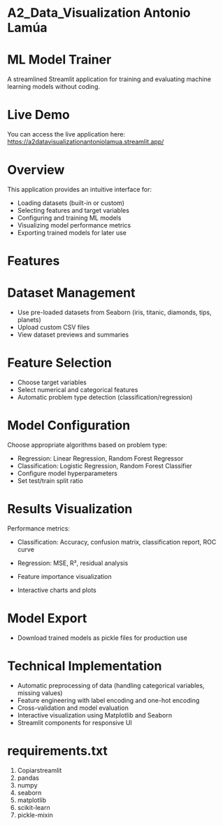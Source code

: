 # A2_Data_Visualization Antonio Lamúa

# ML Model Trainer

A streamlined Streamlit application for training and evaluating machine learning models without coding.

# Live Demo

You can access the live application here: https://a2datavisualizationantoniolamua.streamlit.app/

# Overview

This application provides an intuitive interface for:

- Loading datasets (built-in or custom)
- Selecting features and target variables
- Configuring and training ML models
- Visualizing model performance metrics
- Exporting trained models for later use

# Features
# Dataset Management

- Use pre-loaded datasets from Seaborn (iris, titanic, diamonds, tips, planets)
- Upload custom CSV files
- View dataset previews and summaries

# Feature Selection

- Choose target variables
- Select numerical and categorical features
- Automatic problem type detection (classification/regression)

# Model Configuration

Choose appropriate algorithms based on problem type:

- Regression: Linear Regression, Random Forest Regressor
- Classification: Logistic Regression, Random Forest Classifier
- Configure model hyperparameters
- Set test/train split ratio

# Results Visualization

Performance metrics:

- Classification: Accuracy, confusion matrix, classification report, ROC curve
- Regression: MSE, R², residual analysis

- Feature importance visualization
- Interactive charts and plots

# Model Export

- Download trained models as pickle files for production use

# Technical Implementation

- Automatic preprocessing of data (handling categorical variables, missing values)
- Feature engineering with label encoding and one-hot encoding
- Cross-validation and model evaluation
- Interactive visualization using Matplotlib and Seaborn
- Streamlit components for responsive UI

# requirements.txt
1. Copiarstreamlit
2. pandas
3. numpy
4. seaborn
5. matplotlib
6. scikit-learn
7. pickle-mixin
